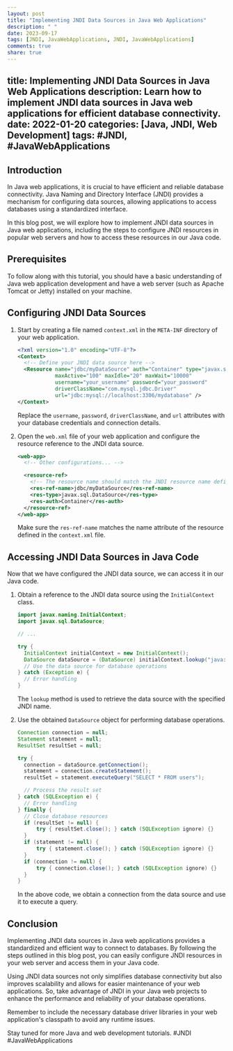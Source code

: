 ```yaml
---
layout: post
title: "Implementing JNDI Data Sources in Java Web Applications"
description: " "
date: 2023-09-17
tags: [JNDI, JavaWebApplications, JNDI, JavaWebApplications]
comments: true
share: true
---
```

title: Implementing JNDI Data Sources in Java Web Applications
description: Learn how to implement JNDI data sources in Java web applications for efficient database connectivity.
date: 2022-01-20
categories: [Java, JNDI, Web Development]
tags: #JNDI, #JavaWebApplications
---

## Introduction

In Java web applications, it is crucial to have efficient and reliable database connectivity. Java Naming and Directory Interface (JNDI) provides a mechanism for configuring data sources, allowing applications to access databases using a standardized interface.

In this blog post, we will explore how to implement JNDI data sources in Java web applications, including the steps to configure JNDI resources in popular web servers and how to access these resources in our Java code.

## Prerequisites

To follow along with this tutorial, you should have a basic understanding of Java web application development and have a web server (such as Apache Tomcat or Jetty) installed on your machine.

## Configuring JNDI Data Sources

1. Start by creating a file named `context.xml` in the `META-INF` directory of your web application.

   ```xml
   <?xml version="1.0" encoding="UTF-8"?>
   <Context>
     <!-- Define your JNDI data source here -->
     <Resource name="jdbc/myDataSource" auth="Container" type="javax.sql.DataSource"
     	   	   maxActive="100" maxIdle="20" maxWait="10000"
     	   	   username="your_username" password="your_password"
     	   	   driverClassName="com.mysql.jdbc.Driver" 
     	   	   url="jdbc:mysql://localhost:3306/mydatabase" />
   </Context>
   ```

   Replace the `username`, `password`, `driverClassName`, and `url` attributes with your database credentials and connection details.

2. Open the `web.xml` file of your web application and configure the resource reference to the JNDI data source.

   ```xml
   <web-app>
     <!-- Other configurations... -->
   
     <resource-ref>
       <!-- The resource name should match the JNDI resource name defined in context.xml -->
       <res-ref-name>jdbc/myDataSource</res-ref-name>
       <res-type>javax.sql.DataSource</res-type>
       <res-auth>Container</res-auth>
     </resource-ref>
   </web-app>
   ```

   Make sure the `res-ref-name` matches the name attribute of the resource defined in the `context.xml` file.

## Accessing JNDI Data Sources in Java Code

Now that we have configured the JNDI data source, we can access it in our Java code.

1. Obtain a reference to the JNDI data source using the `InitialContext` class.

   ```java
   import javax.naming.InitialContext;
   import javax.sql.DataSource;

   // ...

   try {
     InitialContext initialContext = new InitialContext();
     DataSource dataSource = (DataSource) initialContext.lookup("java:comp/env/jdbc/myDataSource");
     // Use the data source for database operations
   } catch (Exception e) {
     // Error handling
   }
   ```

   The `lookup` method is used to retrieve the data source with the specified JNDI name.

2. Use the obtained `DataSource` object for performing database operations.

   ```java
   Connection connection = null;
   Statement statement = null;
   ResultSet resultSet = null;

   try {
     connection = dataSource.getConnection();
     statement = connection.createStatement();
     resultSet = statement.executeQuery("SELECT * FROM users");

     // Process the result set
   } catch (SQLException e) {
     // Error handling
   } finally {
     // Close database resources
     if (resultSet != null) {
         try { resultSet.close(); } catch (SQLException ignore) {}
     }
     if (statement != null) {
         try { statement.close(); } catch (SQLException ignore) {}
     }
     if (connection != null) {
         try { connection.close(); } catch (SQLException ignore) {}
     }
   }
   ```

   In the above code, we obtain a connection from the data source and use it to execute a query.

## Conclusion

Implementing JNDI data sources in Java web applications provides a standardized and efficient way to connect to databases. By following the steps outlined in this blog post, you can easily configure JNDI resources in your web server and access them in your Java code.

Using JNDI data sources not only simplifies database connectivity but also improves scalability and allows for easier maintenance of your web applications. So, take advantage of JNDI in your Java web projects to enhance the performance and reliability of your database operations.

Remember to include the necessary database driver libraries in your web application's classpath to avoid any runtime issues.

Stay tuned for more Java and web development tutorials. #JNDI #JavaWebApplications